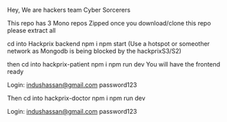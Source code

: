 Hey,
We are hackers team Cyber Sorcerers

This repo has 3 Mono repos Zipped
once you download/clone this repo please extract all


cd into Hackprix backend 
npm i
npm start (Use a hotspot or someother network as Mongodb is being blocked by the hackprixS3/S2)

then 
cd into hackprix-patient
npm i
npm run dev
You will have the frontend ready 

Login:
indushassan@gmail.com
password123


Then 
cd into hackprix-doctor
npm i
npm run dev

Login:
indushassan@gmail.com
password123